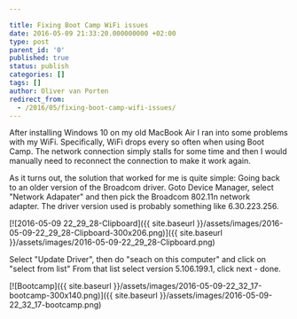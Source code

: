 ```yaml
---

title: Fixing Boot Camp WiFi issues
date: 2016-05-09 21:33:20.000000000 +02:00
type: post
parent_id: '0'
published: true
status: publish
categories: []
tags: []
author: Oliver van Porten
redirect_from:
  - /2016/05/fixing-boot-camp-wifi-issues/
---
```

After installing Windows 10 on my old MacBook Air I ran into some problems with my WiFi. Specifically, WiFi drops every so often when using Boot Camp. The network connection simply stalls for some time and then I would manually need to reconnect the connection to make it work again.

As it turns out, the solution that worked for me is quite simple: Going back to an older version of the Broadcom driver. Goto Device Manager, select "Network Adapater" and then pick the Broadcom 802.11n network adapter. The driver version used is probably something like 6.30.223.256.

[![2016-05-09 22_29_28-Clipboard]({{ site.baseurl }}/assets/images/2016-05-09-22_29_28-Clipboard-300x206.png)]({{ site.baseurl }}/assets/images/2016-05-09-22_29_28-Clipboard.png)

Select "Update Driver", then do "seach on this computer" and click on "select from list" From that list select version 5.106.199.1, click next - done.

[![Bootcamp]({{ site.baseurl }}/assets/images/2016-05-09-22_32_17-bootcamp-300x140.png)]({{ site.baseurl }}/assets/images/2016-05-09-22_32_17-bootcamp.png)